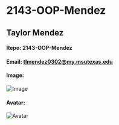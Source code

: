 # 2143-OOP-Mendez
## Taylor Mendez
#### Repo: 2143-OOP-Mendez
#### Email: tlmendez0302@my.msutexas.edu
#### Image:
![Image]()
#### Avatar:
![Avatar]()
